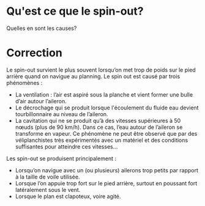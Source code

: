 ﻿# Qu'est ce que le spin-out?
Quelles en sont les causes?

# Correction
Le spin-out survient le plus souvent lorsqu’on met trop de poids sur le pied arrière quand on navigue au planning. Le spin out est causé par trois phénomènes :
- La ventilation : l’air est aspiré sous la planche et vient former une bulle d’air autour l’aileron.
- Le décrochage qui se produit lorsque l'écoulement du fluide eau devient tourbillonnaire au niveau de l’aileron.
- La cavitation qui ne se produit qu’à des vitesses supérieures à 50 nœuds (plus de 90 km/h). Dans ce cas, l’eau autour de l’aileron se transforme en vapeur. Ce phénomène ne peut être observé que par des véliplanchistes très expérimentés avec un matériel et des conditions suffisantes pour atteindre ces vitesses...

Les spin-out se produisent principalement :
- Lorsqu’on navigue avec un (ou plusieurs) ailerons trop petits par rapport à la taille de voile utilisée.
- Lorsque l’on appuie trop fort sur le pied arrière, surtout en poussant fort latéralement sous le vent.
- Lorsque le plan est clapoteux, voire agité.
